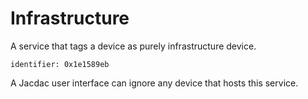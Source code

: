 # Infrastructure

A service that tags a device as purely infrastructure device.

    identifier: 0x1e1589eb

A Jacdac user interface can ignore any device that hosts this service. 
